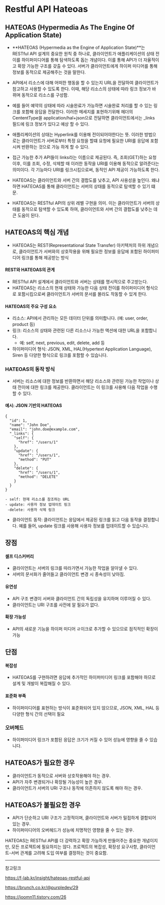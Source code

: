 # Restful API Hateoas
## HATEOAS (Hypermedia As The Engine Of Application State)
- **HATEOAS (Hypermedia as the Engine of Application State)**는 RESTful API 설계의 중요한 원칙 중 하나로, 클라이언트가 애플리케이션의 상태 전이를 하이퍼미디어를 통해 탐색하도록 돕는 개념이다. 이를 통해 API가 더 자율적이고 확장 가능한 구조를 갖출 수 있다. 서버가 클라이언트에게 하이퍼 미디어를 통해 정보를 동적으로 제공해주는 것을 말한다.
- API에서 리소스에 대해 어떠한 행동을 할 수 있는지 URL을 전달하여 클라이언트가 참고하고 사용할 수 있도록 한다. 이때, 해당 리소스의 상태에 따라 링크 정보가 바뀌며 동적으로 리소스를 구성함.
- 예를 들어 예약의 상태에 따라 시술완료가 가능하면 시술완료 처리를 할 수 있는 링크를 포함해 응답을 전달한다. 이러한 메세지를 표현하기위해 헤더의 CententType을 application/hal+json으로 전달하면 클라이언트에서는 _links 필드에 링크 정보가 있다고 예상 할 수 있다.

- 애플리케이션의 상태는 Hyperlink를 이용해 전이되어야한다는 뜻. 이러한 방법으로는 클라이언트가 서버로부터 특정 요청을 할떄 요청에 필요한 URI를 응답에 포함시켜 반환하는 것으로 가능 하게 할 수 있다. 
- 접근 가능한 추가 API들이 links라는 이름으로 제공된다. 즉, 조회(GET)하는 요청 이후, 이를 조회, 수정, 삭제할 때 이러한 동작을 URI를 이용해 동적으로 알려준다는 의미이다. 각 기능마다 URI를 링크시킴으로써, 동적인 API 제공이 가능하도록 한다.
- HATEOAS는 클라이언트와 서버 간의 결합도를 낮추고, API 사용성을 높인다. 왜냐하면 HATEOAS를 통해 클라이언트는 서버의 상태를 동적으로 탐색할 수 있기 떄문.
- HATEOAS는 RESTful API의 상위 레벨 구현을 의미. 이는 클라이언트가 서버의 상태를 동적으로 탐색할 수 있도록 하여, 클라이언트와 서버 간의 결합도를 낮추는 데 큰 도움이 된다.

## HATEOAS의 핵심 개념
- HATEOAS는 REST(Representational State Transfer) 아키텍처의 하위 개념으로, 클라이언트가 서버와의 상호작용을 위해 필요한 정보를 응답에 포함된 하이퍼미디어 링크를 통해 제공받는 방식
#### REST와 HATEOAS의 관계
- RESTful API 설계에서 클라이언트와 서버는 상태를 명시적으로 주고받는다.
-  HATEOAS는 리소스의 현재 상태와 가능한 다음 상태 전이를 하이퍼미디어 형식으로 포함시킴으로써 클라이언트가 서버의 문서를 몰라도 작동할 수 있게 한다.

#### HATEOAS의 주요 구성 요소
- 리소스: API에서 관리하는 모든 데이터 단위를 의미합니다. (예: user, order, product 등)
- 링크: 리소스의 상태와 관련된 다른 리소스나 가능한 액션에 대한 URL을 포함합니다.
    - 예: self, next, previous, edit, delete, add 등
- 하이퍼미디어 형식: JSON, XML, HAL(Hypertext Application Language), Siren 등 다양한 형식으로 링크를 포함할 수 있습니다.

### HATEOAS의 동작 방식
- 서버는 리소스에 대한 정보를 반환하면서 해당 리소스와 관련된 가능한 작업이나 상태 전이에 대한 링크를 제공한다. 클라이언트는 이 링크를 사용해 다음 작업을 수행할 수 있다.
#### 예시: JSON 기반의 HATEOAS
```
{
  "id": 1,
  "name": "John Doe",
  "email": "john.doe@example.com",
  "_links": {
    "self": {
      "href": "/users/1"
    },
    "update": {
      "href": "/users/1",
      "method": "PUT"
    },
    "delete": {
      "href": "/users/1",
      "method": "DELETE"
    }
  }
}
```
    - self: 현재 리소스를 참조하는 URL
    - update: 사용자 정보 업데이트 링크
     -delete: 사용자 삭제 링크
- 클라이언트 동작: 클라이언트는 응답에서 제공된 링크를 읽고 다음 동작을 결정합니다. 예를 들어, update 링크를 사용해 사용자 정보를 업데이트할 수 있습니다.

## 장점
#### 셀프 디스커버리 
- 클라이언트는 서버의 링크를 따라가면서 가능한 작업을 알아낼 수 있다.
- 서버의 문서화가 줄어들고 클라이언트 변경 시 종속성이 낮아짐.
#### 유연성
- API 구조 변경이 서버와 클라이언트 간의 독립성을 유지하며 이루어질 수 있다.
- 클라이언트는 URI 구조를 사전에 알 필요가 없다.
#### 확장 가능성
- API의 새로운 기능을 하이퍼 미디어 ㄹ이크로 추가할 수 있으므로 점직적인 확장이 가능

## 단점
#### 복잡성
- HATEOAS를 구현하려면 응답에 추가적인 하이퍼미디어 링크를 포함해야 하므로 설계 및 개발이 복잡해질 수 있다.
#### 표준화 부족
- 하이퍼미디어를 표현하는 방식이 표준화되어 있지 않으므로, JSON, XML, HAL 등 다양한 형식 간의 선택이 필요
### 오버헤드
- 하이퍼미디어 링크가 포함된 응답은 크기가 커질 수 있어 성능에 영향을 줄 수 있습니다.

## HATEOAS가 필요한 경우
- 클라이언트가 동적으로 서버와 상호작용해야 하는 경우.
- API가 자주 변경되거나 확장될 가능성이 높은 경우.
- 클라이언트가 서버의 URI 구조나 동작에 의존하지 않도록 해야 하는 경우.

## HATEOAS가 불필요한 경우
- API가 단순하고 URI 구조가 고정적이며, 클라이언트와 서버가 밀접하게 결합되어 있는 경우.
- 하이퍼미디어의 오버헤드가 성능에 치명적인 영향을 줄 수 있는 경우.

HATEOAS는 RESTful API를 더 강력하고 확장 가능하게 만들어주는 중요한 개념이지만, 모든 프로젝트에 필요하지는 않다. 프로젝트의 복잡성, 확장성 요구사항, 클라이언트-서버 관계를 고려해 도입 여부를 결정하는 것이 중요함.

---

참고링크 

https://f-lab.kr/insight/hateoas-restful-api

https://brunch.co.kr/@purpledev/29

https://joomn11.tistory.com/26
